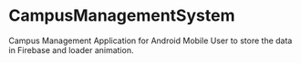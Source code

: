 # CampusManagementSystem
Campus Management Application for Android Mobile User to store the data in Firebase and loader animation.
